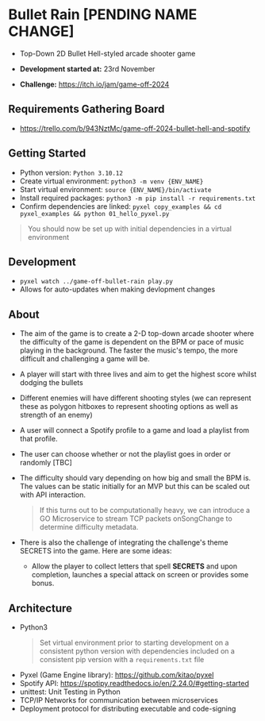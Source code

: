# Bullet Rain [PENDING NAME CHANGE]
- Top-Down 2D Bullet Hell-styled arcade shooter game

- **Development started at:** 23rd November
- **Challenge:** https://itch.io/jam/game-off-2024



## Requirements Gathering Board
- https://trello.com/b/943NztMc/game-off-2024-bullet-hell-and-spotify

## Getting Started
- Python version: `Python 3.10.12`
- Create virtual environment: `python3 -m venv {ENV_NAME}`
- Start virtual environment: `source {ENV_NAME}/bin/activate`
- Install required packages: `python3 -m pip install -r requirements.txt`
- Confirm dependencies are linked: `pyxel copy_examples && cd pyxel_examples && python 01_hello_pyxel.py`

> You should now be set up with initial dependencies in a virtual environment


## Development
- `pyxel watch ../game-off-bullet-rain play.py`
- Allows for auto-updates when making devlopment changes


## About
- The aim of the game is to create a 2-D top-down arcade shooter where the difficulty of the game is dependent on the BPM or pace of music playing in the background. The faster the music's tempo, the more difficult and challenging a game will be. 

- A player will start with three lives and aim to get the highest score whilst dodging the bullets

- Different enemies will have different shooting styles (we can represent these as polygon hitboxes to represent shooting options as well as strength of an enemy)

- A user will connect a Spotify profile to a game and load a playlist from that profile.

- The user can choose whether or not the playlist goes in order or randomly [TBC]

- The difficulty should vary depending on how big and small the BPM is. The values can be static initially for an MVP but this can be scaled out with API interaction. 

    > If this turns out to be computationally heavy, we can introduce a GO Microservice to stream TCP packets onSongChange to determine difficulty metadata. 

- There is also the challenge of integrating the challenge's theme SECRETS into the game. Here are some ideas:

  - Allow the player to collect letters that spell **SECRETS** and upon completion, launches a special attack on screen or provides some bonus. 
    


## Architecture
- Python3
    > Set virtual environment prior to starting development on a consistent python version with dependencies included on a consistent pip version with a `requirements.txt` file
- Pyxel (Game Engine library): https://github.com/kitao/pyxel 
- Spotify API: https://spotipy.readthedocs.io/en/2.24.0/#getting-started 
- unittest: Unit Testing in Python
- TCP/IP Networks for communication between microservices
- Deployment protocol for distributing executable and code-signing